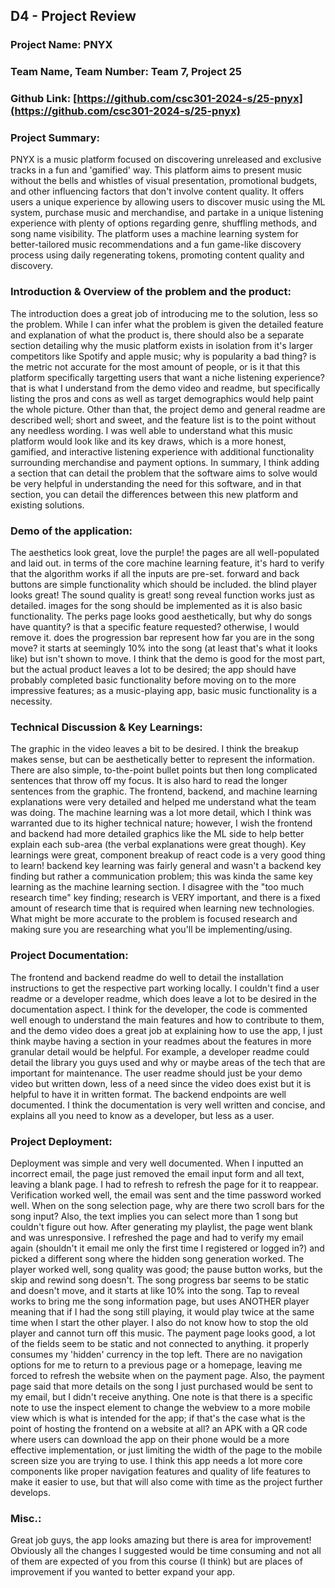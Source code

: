 ## D4 - Project Review

### Project Name: PNYX
### Team Name, Team Number: Team 7, Project 25
### Github Link: [https://github.com/csc301-2024-s/25-pnyx](https://github.com/csc301-2024-s/25-pnyx)

### Project Summary:
PNYX is a music platform focused on discovering unreleased and exclusive tracks in a fun and 'gamified' way. This platform aims to present music without the bells and whistles of visual presentation, promotional budgets, and other influencing factors that don't involve content quality. It offers users a unique experience by allowing users to discover music using the ML system, purchase music and merchandise, and partake in a unique listening experience with plenty of options regarding genre, shuffling methods, and song name visibility. The platform uses a machine learning system for better-tailored music recommendations and a fun game-like discovery process using daily regenerating tokens, promoting content quality and discovery.

### Introduction & Overview of the problem and the product:
The introduction does a great job of introducing me to the solution, less so the problem. While I can infer what the problem is given the detailed feature and explanation of what the product is, there should also be a separate section detailing why the music platform exists in isolation from it's larger competitors like Spotify and apple music; why is popularity a bad thing? is the metric not accurate for the most amount of people, or is it that this platform specifically targetting users that want a niche listening experience? that is what I understand from the demo video and readme, but specifically listing the pros and cons as well as target demographics would help paint the whole picture. Other than that, the project demo and general readme are described well; short and sweet, and the feature list is to the point without any needless wording. I was well able to understand what this music platform would look like and its key draws, which is a more honest, gamified, and interactive listening experience with additional functionality surrounding merchandise and payment options. In summary, I think adding a section that can detail the problem that the software aims to solve would be very helpful in understanding the need for this software, and in that section, you can detail the differences between this new platform and existing solutions. 


### Demo of the application:
The aesthetics look great, love the purple! the pages are all well-populated and laid out. in terms of the core machine learning feature, it's hard to verify that the algorithm works if all the inputs are pre-set. forward and back buttons are simple functionality which should be included. the blind player looks great! The sound quality is great! song reveal function works just as detailed. images for the song should be implemented as it is also basic functionality. The perks page looks good aesthetically, but why do songs have quantity? is that a specific feature requested? otherwise, I would remove it. does the progression bar represent how far you are in the song move? it starts at seemingly 10% into the song (at least that's what it looks like) but isn't shown to move. I think that the demo is good for the most part, but the actual product leaves a lot to be desired; the app should have probably completed basic functionality before moving on to the more impressive features; as a music-playing app, basic music functionality is a necessity.  

### Technical Discussion & Key Learnings:
The graphic in the video leaves a bit to be desired. I think the breakup makes sense, but can be aesthetically better to represent the information. There are also simple, to-the-point bullet points but then long complicated sentences that throw off my focus. It is also hard to read the longer sentences from the graphic. The frontend, backend, and machine learning explanations were very detailed and helped me understand what the team was doing. The machine learning was a lot more detail, which I think was warranted due to its higher technical nature; however, I wish the frontend and backend had more detailed graphics like the ML side to help better explain each sub-area (the verbal explanations were great though). Key learnings were great, component breakup of react code is a very good thing to learn! backend key learning was fairly general and wasn't a backend key finding but rather a communication problem; this was kinda the same key learning as the machine learning section. I disagree with the "too much research time" key finding; research is VERY important, and there is a fixed amount of research time that is required when learning new technologies. What might be more accurate to the problem is focused research and making sure you are researching what you'll be implementing/using. 




### Project Documentation:
The frontend and backend readme do well to detail the installation instructions to get the respective part working locally. I couldn't find a user readme or a developer readme, which does leave a lot to be desired in the documentation aspect. I think for the developer, the code is commented well enough to understand the main features and how to contribute to them, and the demo video does a great job at explaining how to use the app, I just think maybe having a section in your readmes about the features in more granular detail would be helpful. For example, a developer readme could detail the library you guys used and why or maybe areas of the tech that are important for maintenance. The user readme should just be your demo video but written down, less of a need since the video does exist but it is helpful to have it in written format. The backend endpoints are well documented. I think the documentation is very well written and concise, and explains all you need to know as a developer, but less as a user. 

### Project Deployment:
Deployment was simple and very well documented. 
When I inputted an incorrect email, the page just removed the email input form and all text, leaving a blank page. I had to refresh to refresh the page for it to reappear. 
Verification worked well, the email was sent and the time password worked well.
When on the song selection page, why are there two scroll bars for the song input? Also, the text implies you can select more than 1 song but couldn't figure out how. 
After generating my playlist, the page went blank and was unresponsive. I refreshed the page and had to verify my email again (shouldn't it email me only the first time I registered or logged in?) and picked a different song where the hidden song generation worked.
The player worked well, song quality was good; the pause button works, but the skip and rewind song doesn't. The song progress bar seems to be static and doesn't move, and it starts at like 10% into the song. 
Tap to reveal works to bring me the song information page, but uses ANOTHER player meaning that if I had the song still playing, it would play twice at the same time when I start the other player. I also do not know how to stop the old player and cannot turn off this music. The payment page looks good, a lot of the fields seem to be static and not connected to anything. it properly consumes my 'hidden' currency in the top left. There are no navigation options for me to return to a previous page or a homepage, leaving me forced to refresh the website when on the payment page. Also, the payment page said that more details on the song I just purchased would be sent to my email, but I didn't receive anything. One note is that there is a specific note to use the inspect element to change the webview to a more mobile view which is what is intended for the app; if that's the case what is the point of hosting the frontend on a website at all? an APK with a QR code where users can download the app on their phone would be a more effective implementation, or just limiting the width of the page to the mobile screen size you are trying to use. I think this app needs a lot more core components like proper navigation features and quality of life features to make it easier to use, but that will also come with time as the project further develops.


### Misc.:
Great job guys, the app looks amazing but there is area for improvement! Obviously all the changes I suggested would be time consuming and not all of them are expected of you from this course (I think) but are places of improvement if you wanted to better expand your app. 
